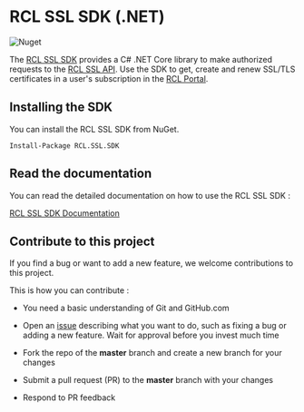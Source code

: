 # RCL SSL SDK (.NET)

![Nuget](https://img.shields.io/nuget/v/RCL.SSL.SDK)

The [RCL SSL SDK](https://docs.rclapp.com/sdk/sdk.html) provides a C# .NET Core library to make authorized requests to the [RCL SSL API](https://docs.rclapp.com/api/api.html). Use the SDK to get, create and renew SSL/TLS certificates in a user's subscription in the [RCL Portal](https://docs.rclapp.com).

## Installing the SDK

You can install the RCL SSL SDK from NuGet.

```
Install-Package RCL.SSL.SDK
```

## Read the documentation

You can read the detailed documentation on how to use the RCL SSL SDK : 

[RCL SSL SDK Documentation](https://docs.rclapp.com/sdk/sdk.html)

## Contribute to this project

If you find a bug or want to add a new feature, we welcome contributions to this project.

This is how you can contribute :

- You need a basic understanding of Git and GitHub.com

- Open an [issue](https://github.com/rcl-ssl/V8_RCL.SSL.SDK/issues) describing what you want to do, such as fixing a bug or adding a new feature. Wait for approval before you invest much time

- Fork the repo of the **master** branch and create a new branch for your changes

- Submit a pull request (PR) to the **master** branch with your changes

- Respond to PR feedback
